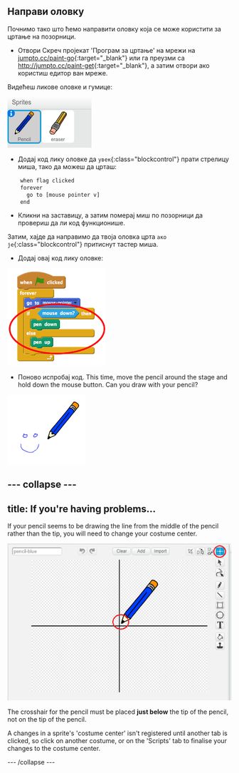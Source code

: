 ## Направи оловку

Почнимо тако што ћемо направити оловку која се може користити за цртање на позорници.

+ Отвори Скреч пројекат 'Програм за цртање' на мрежи на [jumpto.cc/paint-go](http://jumpto.cc/paint-go){:target="_blank"} или га преузми са <http://jumpto.cc/paint-get>{:target="_blank"}, а затим отвори ако користиш едитор ван мреже.

Видећеш ликове оловке и гумице:

![screenshot](images/paint-starter.png)

+ Додај код лику оловке да `увек`{:class="blockcontrol"} прати стрелицу миша, тако да можеш да црташ:

```blocks
    when flag clicked
    forever
      go to [mouse pointer v]
    end
```

+ Кликни на заставицу, а затим померај миш по позорници да провериш да ли код функционише.

Затим, хајде да направимо да твоја оловка црта `ако је`{:class="blockcontrol"} притиснут тастер миша.

+ Додај овај код лику оловке:

![screenshot](images/paint-pencil-draw-code.png)

+ Поново испробај код. This time, move the pencil around the stage and hold down the mouse button. Can you draw with your pencil?

![screenshot](images/paint-draw.png)

## \--- collapse \---

## title: If you're having problems...

If your pencil seems to be drawing the line from the middle of the pencil rather than the tip, you will need to change your costume center.

![Costume center](images/costume-center.png)

The crosshair for the pencil must be placed **just below** the tip of the pencil, not on the tip of the pencil.

A changes in a sprite's 'costume center' isn't registered until another tab is clicked, so click on another costume, or on the 'Scripts' tab to finalise your changes to the costume center.

\--- /collapse \---